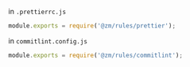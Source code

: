 in `.prettierrc.js`

```js
module.exports = require('@zm/rules/prettier');
```

in `commitlint.config.js`

```js
module.exports = require('@zm/rules/commitlint');
```
